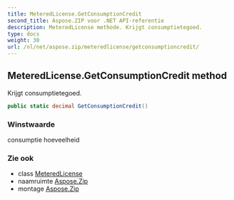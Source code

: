 ```yaml
---
title: MeteredLicense.GetConsumptionCredit
second_title: Aspose.ZIP voor .NET API-referentie
description: MeteredLicense methode. Krijgt consumptietegoed.
type: docs
weight: 30
url: /nl/net/aspose.zip/meteredlicense/getconsumptioncredit/
---
```

## MeteredLicense.GetConsumptionCredit method

Krijgt consumptietegoed.

```csharp
public static decimal GetConsumptionCredit()
```

### Winstwaarde

consumptie hoeveelheid

### Zie ook

* class [MeteredLicense](../)
* naamruimte [Aspose.Zip](../../meteredlicense/)
* montage [Aspose.Zip](../../../)


